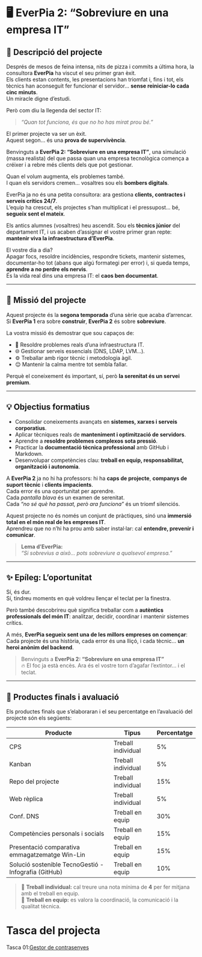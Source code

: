 # 🖥️ EverPia 2: “Sobreviure en una empresa IT”

## 🧩 Descripció del projecte

Després de mesos de feina intensa, nits de pizza i commits a última hora, la consultora **EverPia** ha viscut el seu primer gran èxit.  
Els clients estan contents, les presentacions han triomfat i, fins i tot, els tècnics han aconseguit fer funcionar el servidor… **sense reiniciar-lo cada cinc minuts**.  
Un miracle digne d’estudi.

Però com diu la llegenda del sector IT:  
> *“Quan tot funciona, és que no ho has mirat prou bé.”*

El primer projecte va ser un èxit.  
Aquest segon… és una **prova de supervivència**.

Benvinguts a **EverPia 2: “Sobreviure en una empresa IT”**, una simulació (massa realista) del que passa quan una empresa tecnològica comença a créixer i a rebre més clients dels que pot gestionar.

Quan el volum augmenta, els problemes també.  
I quan els servidors cremen… vosaltres sou els **bombers digitals**.

EverPia ja no és una petita consultora: ara gestiona **clients, contractes i serveis crítics 24/7**.  
L’equip ha crescut, els projectes s’han multiplicat i el pressupost… bé, **segueix sent el mateix**.

Els antics alumnes (vosaltres) heu ascendit. Sou els **tècnics júnior** del departament IT, i us acaben d’assignar el vostre primer gran repte: **mantenir viva la infraestructura d’EverPia**.

El vostre dia a dia?  
Apagar focs, resoldre incidències, respondre tickets, mantenir sistemes, documentar-ho tot (abans que algú formategi per error) i, si queda temps, **aprendre a no perdre els nervis**.  
És la vida real dins una empresa IT: el **caos ben documentat**.

---

## 🎯 Missió del projecte

Aquest projecte és la **segona temporada** d’una sèrie que acaba d’arrencar.  
Si **EverPia 1** era sobre **construir**, **EverPia 2** és sobre **sobreviure**.

La vostra missió és demostrar que sou capaços de:

- 🔧 Resoldre problemes reals d’una infraestructura IT.  
- 🌐 Gestionar serveis essencials (DNS, LDAP, LVM…).  
- ⚙️ Treballar amb rigor tècnic i metodologia àgil.  
- 😌 Mantenir la calma mentre tot sembla fallar.

Perquè el coneixement és important, sí, però **la serenitat és un servei premium**.

---

## 💡 Objectius formatius

- Consolidar coneixements avançats en **sistemes, xarxes i serveis corporatius**.  
- Aplicar tècniques reals de **manteniment i optimització de servidors**.  
- Aprendre a **resoldre problemes complexos sota pressió**.  
- Practicar la **documentació tècnica professional** amb GitHub i Markdown.  
- Desenvolupar competències clau: **treball en equip, responsabilitat, organització i autonomia**.

A **EverPia 2** ja no hi ha professors: hi ha **caps de projecte**, **companys de suport tècnic** i **clients impacients**.  
Cada error és una oportunitat per aprendre.  
Cada *pantalla blava* és un examen de serenitat.  
Cada *“no sé què ha passat, però ara funciona”* és un triomf silenciós.

Aquest projecte no és només un conjunt de pràctiques, sinó una **immersió total en el món real de les empreses IT**.  
Aprendreu que no n’hi ha prou amb saber instal·lar: cal **entendre, prevenir i comunicar**.

> **Lema d’EverPia:**  
> *“Si sobrevius a això... pots sobreviure a qualsevol empresa.”*

---

## ✨ Epíleg: L’oportunitat

Sí, és dur.  
Sí, tindreu moments en què voldreu llençar el teclat per la finestra.  

Però també descobrireu què significa treballar com a **autèntics professionals del món IT**: analitzar, decidir, coordinar i mantenir sistemes crítics.

A més, **EverPia segueix sent una de les millors empreses on començar**:  
Cada projecte és una història, cada error és una lliçó, i cada tècnic… **un heroi anònim del backend**.

> Benvinguts a **EverPia 2: “Sobreviure en una empresa IT”**  
> 🔥 El foc ja està encès. Ara és el vostre torn d’agafar l’extintor… i el teclat.

---

## 🧾 Productes finals i avaluació

Els productes finals que s’elaboraran i el seu percentatge en l’avaluació del projecte són els següents:

| **Producte** | **Tipus** | **Percentatge** |
|---------------|------------|-----------------|
| CPS | Treball individual | 5% |
| Kanban | Treball individual | 5% |
| Repo del projecte | Treball individual | 15% |
| Web rèplica | Treball individual | 5% |
| Conf. DNS | Treball en equip | 30% |
| Competències personals i socials | Treball en equip | 15% |
| Presentació comparativa emmagatzematge Win-Lin | Treball en equip | 15% |
| Solució sostenible TecnoGestió - Infografia (GitHub) | Treball en equip | 10% |

> 🔸 **Treball individual:** cal treure una nota mínima de **4** per fer mitjana amb el treball en equip.  
> 🔸 **Treball en equip:** es valora la coordinació, la comunicació i la qualitat tècnica.



# Tasca del projecta

Tasca 01:[Gestor de contrasenyes](Tasca01/readme.md)
